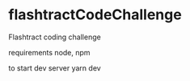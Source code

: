 # flashtractCodeChallenge

Flashtract coding challenge

requirements node, npm

to start dev server
yarn dev
